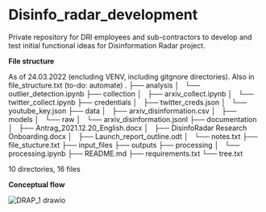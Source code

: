 # Disinfo_radar_development

Private repository for DRI employees and sub-contractors to develop and test initial functional ideas for Disinformation Radar project.

**File structure**

As of 24.03.2022 (encluding VENV, including gitgnore directories). Also in file_structure.txt (to-do: automate)
.
├── analysis
│   └── outlier_detection.ipynb
├── collection
│   ├── arxiv_collect.ipynb
│   └── twitter_collect.ipynb
├── credentials
│   ├── twitter_creds.json
│   └── youtube_key.json
├── data
│   ├── arxiv_disinformation.csv
│   ├── models
│   └── raw
│       └── arxiv_disinformation.jsonl
├── documentation
│   ├── Antrag_2021.12.20_English.docx
│   ├── DisinfoRadar Research Onboarding.docx
│   ├── Launch_report_outline.odt
│   └── notes.txt
├── file_stucture.txt
├── input_files
├── outputs
├── processing
│   └── processing.ipynb
├── README.md
├── requirements.txt
└── tree.txt

10 directories, 16 files

**Conceptual flow** 

![DRAP_1 drawio](https://user-images.githubusercontent.com/59825124/159930897-7b2c24dd-4504-42d3-a84f-1f7e20ec7bb9.svg)
